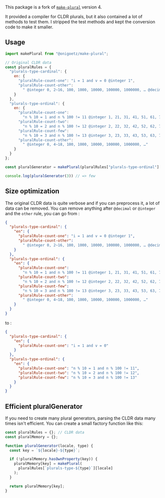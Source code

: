This package is a fork of [`make-plural`](https://www.npmjs.com/package/make-plural) version 4.

It provided a compiler for CLDR plurals, but it also contained a lot of methods to test them.
I stripped the test methods and kept the conversion code to make it smaller.

## Usage

```javascript
import makePlural from "@onigoetz/make-plural";

// Original CLDR data
const pluralRules = {
  "plurals-type-cardinal": {
    en: {
      "pluralRule-count-one": "i = 1 and v = 0 @integer 1",
      "pluralRule-count-other":
        " @integer 0, 2~16, 100, 1000, 10000, 100000, 1000000, … @decimal 0.0~1.5, 10.0, 100.0, 1000.0, 10000.0, 100000.0, 1000000.0, …"
    }
  },
  "plurals-type-ordinal": {
    en: {
      "pluralRule-count-one":
        "n % 10 = 1 and n % 100 != 11 @integer 1, 21, 31, 41, 51, 61, 71, 81, 101, 1001, …",
      "pluralRule-count-two":
        "n % 10 = 2 and n % 100 != 12 @integer 2, 22, 32, 42, 52, 62, 72, 82, 102, 1002, …",
      "pluralRule-count-few":
        "n % 10 = 3 and n % 100 != 13 @integer 3, 23, 33, 43, 53, 63, 73, 83, 103, 1003, …",
      "pluralRule-count-other":
        " @integer 0, 4~18, 100, 1000, 10000, 100000, 1000000, …"
    }
  }
};

const pluralGenerator = makePlural(pluralRules["plurals-type-ordinal"]["en"]);

console.log(pluralGenerator(3)) // => few

```

## Size optimization

The original CLDR data is quite verbose and if you can preprocess it, a lot of data can be removed.
You can remove anything after `@decimal` or `@integer` and the `other` rule, you can go from :

```json
{
  "plurals-type-cardinal": {
    "en": {
      "pluralRule-count-one": "i = 1 and v = 0 @integer 1",
      "pluralRule-count-other":
        " @integer 0, 2~16, 100, 1000, 10000, 100000, 1000000, … @decimal 0.0~1.5, 10.0, 100.0, 1000.0, 10000.0, 100000.0, 1000000.0, …"
    }
  },
  "plurals-type-ordinal": {
    "en": {
      "pluralRule-count-one":
        "n % 10 = 1 and n % 100 != 11 @integer 1, 21, 31, 41, 51, 61, 71, 81, 101, 1001, …",
      "pluralRule-count-two":
        "n % 10 = 2 and n % 100 != 12 @integer 2, 22, 32, 42, 52, 62, 72, 82, 102, 1002, …",
      "pluralRule-count-few":
        "n % 10 = 3 and n % 100 != 13 @integer 3, 23, 33, 43, 53, 63, 73, 83, 103, 1003, …",
      "pluralRule-count-other":
        " @integer 0, 4~18, 100, 1000, 10000, 100000, 1000000, …"
    }
  }
}
```

to :

```json
{
  "plurals-type-cardinal": {
    "en": {
      "pluralRule-count-one": "i = 1 and v = 0"
    }
  },
  "plurals-type-ordinal": {
    "en": {
      "pluralRule-count-one": "n % 10 = 1 and n % 100 != 11",
      "pluralRule-count-two": "n % 10 = 2 and n % 100 != 12",
      "pluralRule-count-few": "n % 10 = 3 and n % 100 != 13"
    }
  }
}
```

## Efficient pluralGenerator

If you need to create many plural generators, parsing the CLDR data many times isn't efficient.
You can create a small factory function like this:

```javascript
const pluralRules = {}; // CLDR data
const pluralMemory = {};

function pluralGenerator(locale, type) {
  const key = `${locale}-${type}`;

  if (!pluralMemory.hasOwnProperty(key)) {
    pluralMemory[key] = makePlural(
      pluralRules[`plurals-type-${type}`][locale]
    );
  }

  return pluralMemory[key];
}
```
